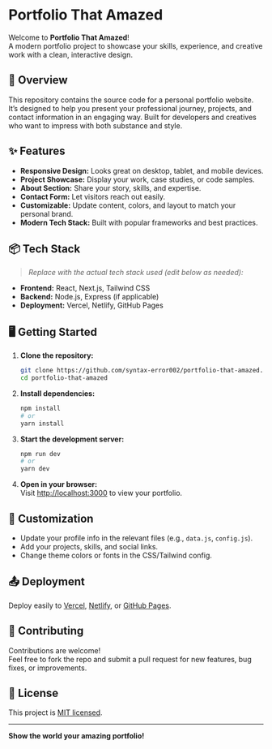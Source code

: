 # Portfolio That Amazed

Welcome to **Portfolio That Amazed**!  
A modern portfolio project to showcase your skills, experience, and creative work with a clean, interactive design.

## 🚀 Overview

This repository contains the source code for a personal portfolio website. It’s designed to help you present your professional journey, projects, and contact information in an engaging way. Built for developers and creatives who want to impress with both substance and style.

## ✨ Features

- **Responsive Design:** Looks great on desktop, tablet, and mobile devices.
- **Project Showcase:** Display your work, case studies, or code samples.
- **About Section:** Share your story, skills, and expertise.
- **Contact Form:** Let visitors reach out easily.
- **Customizable:** Update content, colors, and layout to match your personal brand.
- **Modern Tech Stack:** Built with popular frameworks and best practices.

## 📦 Tech Stack

> _Replace with the actual tech stack used (edit below as needed):_

- **Frontend:** React, Next.js, Tailwind CSS
- **Backend:** Node.js, Express (if applicable)
- **Deployment:** Vercel, Netlify, GitHub Pages

## 🖥️ Getting Started

1. **Clone the repository:**
   ```bash
   git clone https://github.com/syntax-error002/portfolio-that-amazed.git
   cd portfolio-that-amazed
   ```

2. **Install dependencies:**
   ```bash
   npm install
   # or
   yarn install
   ```

3. **Start the development server:**
   ```bash
   npm run dev
   # or
   yarn dev
   ```

4. **Open in your browser:**  
   Visit [http://localhost:3000](http://localhost:3000) to view your portfolio.

## 📝 Customization

- Update your profile info in the relevant files (e.g., `data.js`, `config.js`).
- Add your projects, skills, and social links.
- Change theme colors or fonts in the CSS/Tailwind config.

## 📤 Deployment

Deploy easily to [Vercel](https://vercel.com/), [Netlify](https://netlify.com/), or [GitHub Pages](https://pages.github.com/).

## 🤝 Contributing

Contributions are welcome!  
Feel free to fork the repo and submit a pull request for new features, bug fixes, or improvements.

## 📄 License

This project is [MIT licensed](LICENSE).

---

**Show the world your amazing portfolio!**
